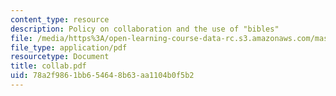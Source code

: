 ```yaml
---
content_type: resource
description: Policy on collaboration and the use of "bibles"
file: /media/https%3A/open-learning-course-data-rc.s3.amazonaws.com/mas-450-holographic-imaging-spring-2003/78a2f9861bb654648b63aa1104b0f5b2_collab.pdf
file_type: application/pdf
resourcetype: Document
title: collab.pdf
uid: 78a2f986-1bb6-5464-8b63-aa1104b0f5b2
---
```

